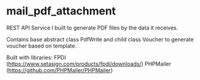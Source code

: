 # mail_pdf_attachment

REST API Service I built to generate PDF files by the data it receives.

Contains base abstract class PdfWrite and child class Voucher to generate voucher based on template.

Built with libraries:
FPDI (https://www.setasign.com/products/fpdi/downloads/)
PHPMailer (https://github.com/PHPMailer/PHPMailer)
